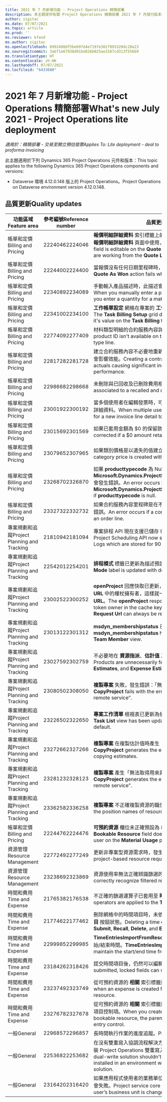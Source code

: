 ```yaml
---
title: 2021 年 7 月新增功能 - Project Operations 精簡部署
description: 本主題提供有關 Project Operations 精簡部署 2021 年 7 月發行版本所提供品質更新的資訊。
author: sigitac
ms.date: 07/07/2021
ms.topic: article
ms.prod: ''
ms.reviewer: kfend
ms.author: sigitac
ms.openlocfilehash: 6992498df5beb97d4e7197e301f093320dc28a23
ms.sourcegitcommit: 3abf1e67938d91bd826b025ae3187cd313f556b9
ms.translationtype: HT
ms.contentlocale: zh-HK
ms.lasthandoff: 07/07/2021
ms.locfileid: "6433680"
---
```

# <a name="whats-new-july-2021---project-operations-lite-deployment"></a><span data-ttu-id="0e0f2-103">2021 年 7 月新增功能 - Project Operations 精簡部署</span><span class="sxs-lookup"><span data-stu-id="0e0f2-103">What's new July 2021 - Project Operations lite deployment</span></span>

<span data-ttu-id="0e0f2-104">_適用於：精簡部署 - 交易至開立預估發票_</span><span class="sxs-lookup"><span data-stu-id="0e0f2-104">_Applies To: Lite deployment - deal to proforma invoicing_</span></span>

<span data-ttu-id="0e0f2-105">此主題適用於下列 Dynamics 365 Project Operations 元件和版本：</span><span class="sxs-lookup"><span data-stu-id="0e0f2-105">This topic applies to the following Dynamics 365 Project Operations components and versions:</span></span>

  - <span data-ttu-id="0e0f2-106">Dataverse 環境 4.12.0.148 版上的 Project Operations。</span><span class="sxs-lookup"><span data-stu-id="0e0f2-106">Project Operations on Dataverse environment version 4.12.0.148.</span></span>

## <a name="quality-updates"></a><span data-ttu-id="0e0f2-107">品質更新</span><span class="sxs-lookup"><span data-stu-id="0e0f2-107">Quality updates</span></span>
| <span data-ttu-id="0e0f2-108">**功能區域**</span><span class="sxs-lookup"><span data-stu-id="0e0f2-108">**Feature area**</span></span>              | <span data-ttu-id="0e0f2-109">**參考編號**</span><span class="sxs-lookup"><span data-stu-id="0e0f2-109">**Reference number**</span></span> | <span data-ttu-id="0e0f2-110">**品質更新**</span><span class="sxs-lookup"><span data-stu-id="0e0f2-110">**Quality update**</span></span>                                                                                                                                                                                             |
|-------------------------------|----------------------|----------------------------------------------------------------------------------------------------------------------------------------------------------------------------------------------------------------|
| <span data-ttu-id="0e0f2-111">帳單和定價</span><span class="sxs-lookup"><span data-stu-id="0e0f2-111">Billing and Pricing</span></span>           | <span data-ttu-id="0e0f2-112">2224046</span><span class="sxs-lookup"><span data-stu-id="0e0f2-112">2224046</span></span>              | <span data-ttu-id="0e0f2-113">**報價明細詳細資料** 索引標籤上的 **交易類別** 欄位可供編輯，但如果您是從 **報價明細詳細資料** 頁面中使用，則會鎖定。</span><span class="sxs-lookup"><span data-stu-id="0e0f2-113">The **Transaction Class** field is editable on the **Quote Line Details** tab, but is locked if you are working from the **Quote Line Details** page.</span></span>                                                                     |
| <span data-ttu-id="0e0f2-114">帳單和定價</span><span class="sxs-lookup"><span data-stu-id="0e0f2-114">Billing and Pricing</span></span>           | <span data-ttu-id="0e0f2-115">2224400</span><span class="sxs-lookup"><span data-stu-id="0e0f2-115">2224400</span></span>              | <span data-ttu-id="0e0f2-116">當報價沒有任何日期里程碑時，**以成交關閉報價** 動作會失敗。</span><span class="sxs-lookup"><span data-stu-id="0e0f2-116">The **Close Quote As Won** action fails when a quote has no date milestones.</span></span>                                                                                                                                    |
| <span data-ttu-id="0e0f2-117">帳單和定價</span><span class="sxs-lookup"><span data-stu-id="0e0f2-117">Billing and Pricing</span></span>           | <span data-ttu-id="0e0f2-118">2234089</span><span class="sxs-lookup"><span data-stu-id="0e0f2-118">2234089</span></span>              | <span data-ttu-id="0e0f2-119">手動輸入產品描述時，此描述會在您輸入材料估計的數量之後清除。</span><span class="sxs-lookup"><span data-stu-id="0e0f2-119">When you manually enter a product description, it's cleared after you enter a quantity for a material estimate.</span></span>                                                                                                                         |
| <span data-ttu-id="0e0f2-120">帳單和定價</span><span class="sxs-lookup"><span data-stu-id="0e0f2-120">Billing and Pricing</span></span>           | <span data-ttu-id="0e0f2-121">2234100</span><span class="sxs-lookup"><span data-stu-id="0e0f2-121">2234100</span></span>              | <span data-ttu-id="0e0f2-122">**工作帳單設定** 網格在專案的 **工作帳單** 索引標籤上不包含 **材料** 欄及其值。</span><span class="sxs-lookup"><span data-stu-id="0e0f2-122">The **Task Billing Setup** grid doesn't include the **Material** column and it's value on the **Task Billing** tab of the project.</span></span>                                                                                                       |
| <span data-ttu-id="0e0f2-123">帳單和定價</span><span class="sxs-lookup"><span data-stu-id="0e0f2-123">Billing and Pricing</span></span>           | <span data-ttu-id="0e0f2-124">2277409</span><span class="sxs-lookup"><span data-stu-id="0e0f2-124">2277409</span></span>              | <span data-ttu-id="0e0f2-125">材料類型明細的合約服務內容詳細資料中沒有提供產品識別碼。</span><span class="sxs-lookup"><span data-stu-id="0e0f2-125">The product ID isn't available on the contract line detail for a material type line.</span></span>                                                                                                                                        |
| <span data-ttu-id="0e0f2-126">帳單和定價</span><span class="sxs-lookup"><span data-stu-id="0e0f2-126">Billing and Pricing</span></span>           | <span data-ttu-id="0e0f2-127">2281728</span><span class="sxs-lookup"><span data-stu-id="0e0f2-127">2281728</span></span>              | <span data-ttu-id="0e0f2-128">建立合約服務內容不必要地重新評估實際值，並造成資料量大幅增加，這會影響效能。</span><span class="sxs-lookup"><span data-stu-id="0e0f2-128">Creating a contract line unnecessarily reevaluates actuals causing significant increases in data volume, which impacts performance.</span></span>                                                                                |
| <span data-ttu-id="0e0f2-129">帳單和定價</span><span class="sxs-lookup"><span data-stu-id="0e0f2-129">Billing and Pricing</span></span>           | <span data-ttu-id="0e0f2-130">2298668</span><span class="sxs-lookup"><span data-stu-id="0e0f2-130">2298668</span></span>              | <span data-ttu-id="0e0f2-131">未刪除與已回收及已刪除費用相關聯的帳目明細。</span><span class="sxs-lookup"><span data-stu-id="0e0f2-131">Journal lines associated to a recalled and deleted expense aren't removed.</span></span>                                                                                                                                     |
| <span data-ttu-id="0e0f2-132">帳單和定價</span><span class="sxs-lookup"><span data-stu-id="0e0f2-132">Billing and Pricing</span></span>           | <span data-ttu-id="0e0f2-133">2300192</span><span class="sxs-lookup"><span data-stu-id="0e0f2-133">2300192</span></span>              | <span data-ttu-id="0e0f2-134">當多個使用者在編輯發票時，可能會在已確認的發票上建立新的發票明細詳細資料。</span><span class="sxs-lookup"><span data-stu-id="0e0f2-134">When multiple users are editing an invoice, it's possible for a new invoice line detail to be created on a confirmed invoice.</span></span>                                                                                   |
| <span data-ttu-id="0e0f2-135">帳單和定價</span><span class="sxs-lookup"><span data-stu-id="0e0f2-135">Billing and Pricing</span></span>           | <span data-ttu-id="0e0f2-136">2301569</span><span class="sxs-lookup"><span data-stu-id="0e0f2-136">2301569</span></span>              | <span data-ttu-id="0e0f2-137">如果已套用金額為 \$0 的保留款，就無法更正發票。</span><span class="sxs-lookup"><span data-stu-id="0e0f2-137">Invoices can't be corrected if a \$0 amount retainer has been applied.</span></span>                                                                                                                                        |
| <span data-ttu-id="0e0f2-138">帳單和定價</span><span class="sxs-lookup"><span data-stu-id="0e0f2-138">Billing and Pricing</span></span>           | <span data-ttu-id="0e0f2-139">2307965</span><span class="sxs-lookup"><span data-stu-id="0e0f2-139">2307965</span></span>              | <span data-ttu-id="0e0f2-140">如果類別價格是以遺失的值建立，就會發生錯誤。</span><span class="sxs-lookup"><span data-stu-id="0e0f2-140">An error occurs if a category price is created with missing values.</span></span>                                                                                                                           |
| <span data-ttu-id="0e0f2-141">帳單和定價</span><span class="sxs-lookup"><span data-stu-id="0e0f2-141">Billing and Pricing</span></span>           | <span data-ttu-id="0e0f2-142">2326870</span><span class="sxs-lookup"><span data-stu-id="0e0f2-142">2326870</span></span>              | <span data-ttu-id="0e0f2-143">如果 **producttypecode** 為 Null，則 **Microsoft.Dynamics.ProjectService.Plugins.PostInvoiceLineDelete** 會發生錯誤。</span><span class="sxs-lookup"><span data-stu-id="0e0f2-143">An error occurs in **Microsoft.Dynamics.ProjectService.Plugins.PostInvoiceLineDelete** if **producttypecode** is null.</span></span>                                                                            |
| <span data-ttu-id="0e0f2-144">帳單和定價</span><span class="sxs-lookup"><span data-stu-id="0e0f2-144">Billing and Pricing</span></span>           | <span data-ttu-id="0e0f2-145">2332732</span><span class="sxs-lookup"><span data-stu-id="0e0f2-145">2332732</span></span>              | <span data-ttu-id="0e0f2-146">如果合約服務內容里程碑是在不使用訂單明細的情況下所建立，就會發生錯誤。</span><span class="sxs-lookup"><span data-stu-id="0e0f2-146">An error occurs if a contract line milestone is created without an order line.</span></span>                                                                                                                |
| <span data-ttu-id="0e0f2-147">專案規劃和追蹤</span><span class="sxs-lookup"><span data-stu-id="0e0f2-147">Project Planning and Tracking</span></span> | <span data-ttu-id="0e0f2-148">2181094</span><span class="sxs-lookup"><span data-stu-id="0e0f2-148">2181094</span></span>              | <span data-ttu-id="0e0f2-149">專案排程 API 現在支援已儲存 90 天的 PSS 記錄和作業集記錄。</span><span class="sxs-lookup"><span data-stu-id="0e0f2-149">The Project Scheduling API now supports PSS Logs and Operation Set Logs which are stored for 90 days.</span></span>                                                                                                                  |
| <span data-ttu-id="0e0f2-150">專案規劃和追蹤</span><span class="sxs-lookup"><span data-stu-id="0e0f2-150">Project Planning and Tracking</span></span> | <span data-ttu-id="0e0f2-151">2254201</span><span class="sxs-lookup"><span data-stu-id="0e0f2-151">2254201</span></span>              | <span data-ttu-id="0e0f2-152">**排程模式** 標籤已更新為描述預設值設定邏輯的詳細資料。</span><span class="sxs-lookup"><span data-stu-id="0e0f2-152">The **Schedule Mode** label is updated with details that describe the defaulting logic.</span></span>                                                                                                                                      |
| <span data-ttu-id="0e0f2-153">專案規劃和追蹤</span><span class="sxs-lookup"><span data-stu-id="0e0f2-153">Project Planning and Tracking</span></span> | <span data-ttu-id="0e0f2-154">2300252</span><span class="sxs-lookup"><span data-stu-id="0e0f2-154">2300252</span></span>              | <span data-ttu-id="0e0f2-155">**openProject** 回應快取已更新，並且包含快取金鑰 **基底 URL** 和 **區段 URL** 中的權杖擁有者，這樣就一定可以在 **基底 URL** 變更時建立 **要求 URL**。</span><span class="sxs-lookup"><span data-stu-id="0e0f2-155">The **openProject** response cache is updated and includes the token owner in the cache key, **base Url**, and **Segment Url** so that **Request Url** can always be re-created if the **base Url** changes.</span></span> |
| <span data-ttu-id="0e0f2-156">專案規劃和追蹤</span><span class="sxs-lookup"><span data-stu-id="0e0f2-156">Project Planning and Tracking</span></span> | <span data-ttu-id="0e0f2-157">2301312</span><span class="sxs-lookup"><span data-stu-id="0e0f2-157">2301312</span></span>              | <span data-ttu-id="0e0f2-158">**msdyn_membershipstatus** 已從 **專案團隊成員** 檢視表中移除。</span><span class="sxs-lookup"><span data-stu-id="0e0f2-158">**msdyn_membershipstatus** has been removed from the **Project Team Member** view.</span></span>                                                                                                                                        |
| <span data-ttu-id="0e0f2-159">專案規劃和追蹤</span><span class="sxs-lookup"><span data-stu-id="0e0f2-159">Project Planning and Tracking</span></span> | <span data-ttu-id="0e0f2-160">2302759</span><span class="sxs-lookup"><span data-stu-id="0e0f2-160">2302759</span></span>              | <span data-ttu-id="0e0f2-161">不必要地在 **資源指派**、**估計值** 及 **費用估計值** 索引標籤上擷取產品。</span><span class="sxs-lookup"><span data-stu-id="0e0f2-161">Products are unnecessarily fetched on the **Resource Assignments**, **Estimates**, and **Expense Estimates** tabs.</span></span>                                                                                                        |
| <span data-ttu-id="0e0f2-162">專案規劃和追蹤</span><span class="sxs-lookup"><span data-stu-id="0e0f2-162">Project Planning and Tracking</span></span> | <span data-ttu-id="0e0f2-163">2308050</span><span class="sxs-lookup"><span data-stu-id="0e0f2-163">2308050</span></span>              | <span data-ttu-id="0e0f2-164">**複製專案** 失敗，發生錯誤：「無法取得用來與遠端服務交談的權杖」。</span><span class="sxs-lookup"><span data-stu-id="0e0f2-164">**CopyProject** fails with the error, “Failed to get token to talk to remote service”.</span></span>                                                                                                                           |
| <span data-ttu-id="0e0f2-165">專案規劃和追蹤</span><span class="sxs-lookup"><span data-stu-id="0e0f2-165">Project Planning and Tracking</span></span> | <span data-ttu-id="0e0f2-166">2322650</span><span class="sxs-lookup"><span data-stu-id="0e0f2-166">2322650</span></span>              | <span data-ttu-id="0e0f2-167">**專案工作清單** 檢視表已更新為依預設顯示工作的日期。</span><span class="sxs-lookup"><span data-stu-id="0e0f2-167">The **Project Task List** view has been updated to display the date of the task by default.</span></span>                                                                                                            |
| <span data-ttu-id="0e0f2-168">專案規劃和追蹤</span><span class="sxs-lookup"><span data-stu-id="0e0f2-168">Project Planning and Tracking</span></span> | <span data-ttu-id="0e0f2-169">2327266</span><span class="sxs-lookup"><span data-stu-id="0e0f2-169">2327266</span></span>              | <span data-ttu-id="0e0f2-170">**複製專案** 在複製估計值時產生「字典中找不到索引鍵」錯誤。</span><span class="sxs-lookup"><span data-stu-id="0e0f2-170">**CopyProject** generates the error, "Key not found in dictionary" when copying estimates.</span></span>                                                                                                      |
| <span data-ttu-id="0e0f2-171">專案規劃和追蹤</span><span class="sxs-lookup"><span data-stu-id="0e0f2-171">Project Planning and Tracking</span></span> | <span data-ttu-id="0e0f2-172">2328123</span><span class="sxs-lookup"><span data-stu-id="0e0f2-172">2328123</span></span>              | <span data-ttu-id="0e0f2-173">**複製專案** 產生「無法取得用來與遠端服務交談的權杖」錯誤。</span><span class="sxs-lookup"><span data-stu-id="0e0f2-173">**CopyProject** generates the error, "Failed to get token to talk to remote service".</span></span>                                                                                                                          |
| <span data-ttu-id="0e0f2-174">專案規劃和追蹤</span><span class="sxs-lookup"><span data-stu-id="0e0f2-174">Project Planning and Tracking</span></span> | <span data-ttu-id="0e0f2-175">2336258</span><span class="sxs-lookup"><span data-stu-id="0e0f2-175">2336258</span></span>              | <span data-ttu-id="0e0f2-176">**複製專案** 不正確複製資源的職位名稱。</span><span class="sxs-lookup"><span data-stu-id="0e0f2-176">**CopyProject** incorrectly copies the position names of resources.</span></span>                                                                                                                                                 |
| <span data-ttu-id="0e0f2-177">帳單和定價</span><span class="sxs-lookup"><span data-stu-id="0e0f2-177">Billing and Pricing</span></span>           | <span data-ttu-id="0e0f2-178">2224476</span><span class="sxs-lookup"><span data-stu-id="0e0f2-178">2224476</span></span>              | <span data-ttu-id="0e0f2-179">**可預約資源** 欄位未正確預設為 **材料使用** 頁面上的已登入使用者。</span><span class="sxs-lookup"><span data-stu-id="0e0f2-179">The **Bookable Resource** field doesn't correctly default to the logged in user on the **Material Usage** page.</span></span>                                                                                                            |
| <span data-ttu-id="0e0f2-180">資源管理</span><span class="sxs-lookup"><span data-stu-id="0e0f2-180">Resource Management</span></span>           | <span data-ttu-id="0e0f2-181">2277249</span><span class="sxs-lookup"><span data-stu-id="0e0f2-181">2277249</span></span>              | <span data-ttu-id="0e0f2-182">更新非專案型資源需求時，發生錯誤。</span><span class="sxs-lookup"><span data-stu-id="0e0f2-182">An error occurs when a non-project-based resource requirement is updated.</span></span>                                                                                                            |
| <span data-ttu-id="0e0f2-183">資源管理</span><span class="sxs-lookup"><span data-stu-id="0e0f2-183">Resource Management</span></span>           | <span data-ttu-id="0e0f2-184">2323869</span><span class="sxs-lookup"><span data-stu-id="0e0f2-184">2323869</span></span>              | <span data-ttu-id="0e0f2-185">資源使用率無法正確辨識篩選的資源。</span><span class="sxs-lookup"><span data-stu-id="0e0f2-185">Resource utilization doesn't correctly recognize filtered resources.</span></span>                                                                                                                                             |
| <span data-ttu-id="0e0f2-186">時間和費用</span><span class="sxs-lookup"><span data-stu-id="0e0f2-186">Time and Expense</span></span>              | <span data-ttu-id="0e0f2-187">2176538</span><span class="sxs-lookup"><span data-stu-id="0e0f2-187">2176538</span></span>              | <span data-ttu-id="0e0f2-188">不正確的篩選運算子已套用至 **時間項目** 控制項。</span><span class="sxs-lookup"><span data-stu-id="0e0f2-188">Incorrect filter operators are applied to the **Time Entry** control.</span></span>                                                                                                                                                   |
| <span data-ttu-id="0e0f2-189">時間和費用</span><span class="sxs-lookup"><span data-stu-id="0e0f2-189">Time and Expense</span></span>              | <span data-ttu-id="0e0f2-190">2177462</span><span class="sxs-lookup"><span data-stu-id="0e0f2-190">2177462</span></span>              | <span data-ttu-id="0e0f2-191">刪除網格中的時間項目時，未依照預期更新 **提交**、**回收**、**刪除** 和 **編輯項目** 按鈕狀態。</span><span class="sxs-lookup"><span data-stu-id="0e0f2-191">Deleting a time entry in the grid doesn't update the **Submit**, **Recall**, **Delete**, and **Edit Entry** button status as expected.</span></span>                                                                                        |
| <span data-ttu-id="0e0f2-192">時間和費用</span><span class="sxs-lookup"><span data-stu-id="0e0f2-192">Time and Expense</span></span>              | <span data-ttu-id="0e0f2-193">2299985</span><span class="sxs-lookup"><span data-stu-id="0e0f2-193">2299985</span></span>              | <span data-ttu-id="0e0f2-194">**TimeEntriesImportFromResourceAssignment** 未保留指派分佈中的開始/結束時間。</span><span class="sxs-lookup"><span data-stu-id="0e0f2-194">**TimeEntriesImportFromResourceAssignment** doesn't maintain the start/end time from the assignment contours.</span></span>                                                                                                  |
| <span data-ttu-id="0e0f2-195">時間和費用</span><span class="sxs-lookup"><span data-stu-id="0e0f2-195">Time and Expense</span></span>              | <span data-ttu-id="0e0f2-196">2318426</span><span class="sxs-lookup"><span data-stu-id="0e0f2-196">2318426</span></span>              | <span data-ttu-id="0e0f2-197">提交時間項目後，仍然可以編輯鎖定的欄位。</span><span class="sxs-lookup"><span data-stu-id="0e0f2-197">After a time entry is submitted, locked fields can still be edited.</span></span>                                                                                                                                   |
| <span data-ttu-id="0e0f2-198">時間和費用</span><span class="sxs-lookup"><span data-stu-id="0e0f2-198">Time and Expense</span></span>              | <span data-ttu-id="0e0f2-199">2323749</span><span class="sxs-lookup"><span data-stu-id="0e0f2-199">2323749</span></span>              | <span data-ttu-id="0e0f2-200">從可預約資源的 **相關** 索引標籤建立費用時，發生錯誤。</span><span class="sxs-lookup"><span data-stu-id="0e0f2-200">An error occurs when an expense is created from the **Related** tab of a bookable resource.</span></span>                                                                                                      |
| <span data-ttu-id="0e0f2-201">時間和費用</span><span class="sxs-lookup"><span data-stu-id="0e0f2-201">Time and Expense</span></span>              | <span data-ttu-id="0e0f2-202">2327678</span><span class="sxs-lookup"><span data-stu-id="0e0f2-202">2327678</span></span>              | <span data-ttu-id="0e0f2-203">從可預約資源的 **相關** 索引標籤建立時間項目時，上層資源未傳遞至時間項目控制項。</span><span class="sxs-lookup"><span data-stu-id="0e0f2-203">When you create a time entry from the **Related** tab of a bookable resource, the parent resource isn't passed to the time entry control.</span></span>                                                                            |
| <span data-ttu-id="0e0f2-204">一般</span><span class="sxs-lookup"><span data-stu-id="0e0f2-204">General</span></span>                       | <span data-ttu-id="0e0f2-205">2296857</span><span class="sxs-lookup"><span data-stu-id="0e0f2-205">2296857</span></span>              | <span data-ttu-id="0e0f2-206">長時間執行作業的進度追蹤。</span><span class="sxs-lookup"><span data-stu-id="0e0f2-206">Progress tracking for long running jobs.</span></span>                                                                                                                                                                        |
| <span data-ttu-id="0e0f2-207">一般</span><span class="sxs-lookup"><span data-stu-id="0e0f2-207">General</span></span>                       | <span data-ttu-id="0e0f2-208">2253682</span><span class="sxs-lookup"><span data-stu-id="0e0f2-208">2253682</span></span>              | <span data-ttu-id="0e0f2-209">在沒有雙重寫入協調流程解決方案的環境中安裝雙重寫入核心時，不應安裝 Project Operations 雙重寫入解決方案。</span><span class="sxs-lookup"><span data-stu-id="0e0f2-209">The Project Operations dual-write solution shouldn't be installed when dual-write core is installed in an environment without the dual-write orchestration solution.</span></span>                                                |
| <span data-ttu-id="0e0f2-210">一般</span><span class="sxs-lookup"><span data-stu-id="0e0f2-210">General</span></span>                       | <span data-ttu-id="0e0f2-211">2316420</span><span class="sxs-lookup"><span data-stu-id="0e0f2-211">2316420</span></span>              | <span data-ttu-id="0e0f2-212">如果應用程式使用者的業務單位發生變更，則 Project Service 核心佈建會失敗。</span><span class="sxs-lookup"><span data-stu-id="0e0f2-212">Project service core provisioning fails if the application user’s business unit is changed.</span></span>                                                                                                                     |
